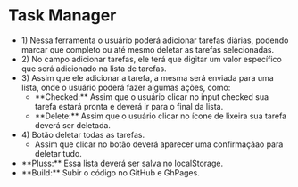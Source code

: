 <h1>Task Manager</h1>
<ul>
    <li>1) Nessa ferramenta o usuário poderá adicionar tarefas diárias, podendo marcar que completo ou até mesmo deletar as tarefas selecionadas.</li>
    <li>2) No campo adicionar tarefas, ele terá que digitar um valor específico que será adicionado na lista de tarefas.</li>
    <li>3) Assim que ele adicionar a tarefa, a mesma será enviada para uma lista, onde o usuário poderá fazer algumas ações, como: <br>
        <ul>
            <li>**Checked:** Assim que o usuário clicar no input checked sua tarefa estará pronta e deverá ir para o final da lista.</li>
            <li>**Delete:** Assim que o usuário clicar no ícone de lixeira sua tarefa deverá ser deletada.</li>
        </ul>
    </li>
    <li>4) Botão deletar todas as tarefas.<br>
        <ul>
            <li>Assim que clicar no botão deverá aparecer uma confirmaçãao para deletar tudo.</li>
        </ul>
    </li>
    <li>**Pluss:** Essa lista deverá ser salva no localStorage.</li>
    <li>**Build:** Subir o código no GitHub e GhPages.</li>
</ul>